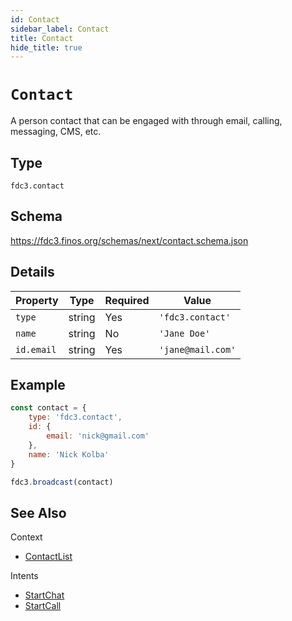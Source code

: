 ```yaml
---
id: Contact
sidebar_label: Contact
title: Contact
hide_title: true
---
```

# `Contact`

A person contact that can be engaged with through email, calling, messaging, CMS, etc.

## Type

`fdc3.contact`

## Schema

https://fdc3.finos.org/schemas/next/contact.schema.json

## Details

| Property   | Type    | Required | Value             |
|------------|---------|----------|-------------------|
| `type`     | string  | Yes      | `'fdc3.contact'`  |
| `name`     | string  | No       | `'Jane Doe'`      |
| `id.email` | string  | Yes      | `'jane@mail.com'` |

## Example

```js
const contact = {
    type: 'fdc3.contact',
    id: {
        email: 'nick@gmail.com'
    },
    name: 'Nick Kolba'
}

fdc3.broadcast(contact)
```

## See Also

Context
- [ContactList](ContactList)

Intents
- [StartChat](../../intents/ref/StartChat)
- [StartCall](../../intents/ref/StartCall)